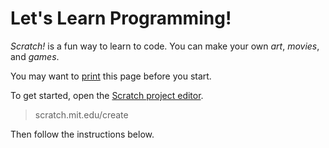 # Let's Learn Programming!

*Scratch!* is a fun way to learn to code. You can make your own *art*, *movies*, and *games*. 

You may want to <a href="" onClick="window.print();return false">print</a> this page before you start.

To get started, open the
<a href="https://scratch.mit.edu/projects/editor/" target="_blank">Scratch project editor</a>.  

> scratch.mit.edu/create

Then follow the instructions below.
